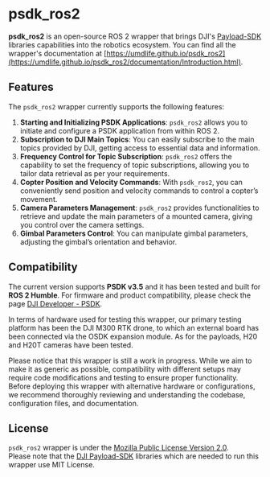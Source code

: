 # psdk_ros2

**psdk_ros2** is an open-source ROS 2 wrapper that brings DJI's [Payload-SDK](https://github.com/dji-sdk/Payload-SDK) libraries capabilities into the robotics ecosystem. 
You can find all the wrapper's documentation at [https://umdlife.github.io/psdk_ros2](https://umdlife.github.io/psdk_ros2/documentation/Introduction.html).
## Features 

The `psdk_ros2` wrapper currently supports the following features:

1. **Starting and Initializing PSDK Applications**: `psdk_ros2` allows you to initiate and configure a PSDK application from within ROS 2.
2. **Subscription to DJI Main Topics**: You can easily subscribe to the main topics provided by DJI, getting access to essential data and information.
3. **Frequency Control for Topic Subscription**: `psdk_ros2` offers the capability to set the frequency of topic subscriptions, allowing you to tailor data retrieval as per your requirements.
4. **Copter Position and Velocity Commands**: With `psdk_ros2`, you can conveniently send position and velocity commands to control a copter’s movement.
5. **Camera Parameters Management**: `psdk_ros2` provides functionalities to retrieve and update the main parameters of a mounted camera, giving you control over the camera settings.
6. **Gimbal Parameters Control**: You can manipulate gimbal parameters, adjusting the gimbal’s orientation and behavior.

## Compatibility 

The current version supports **PSDK v3.5** and it has been tested and built for **ROS 2 Humble**. For firmware and product compatibility, please check the page [DJI Developer - PSDK](https://developer.dji.com/doc/payload-sdk-tutorial/en/). 

In terms of hardware used for testing this wrapper, our primary testing platform has been the DJI M300 RTK drone, to which an external board has been connected via the OSDK expansion module. As for the payloads, H20 and H20T cameras have been tested. 

Please notice that this wrapper is still a work in progress. While we aim to make it as generic as possible, compatibility with different setups may require code modifications and testing to ensure proper functionality. Before deploying this wrapper with alternative hardware or configurations, we recommend thoroughly reviewing and understanding the codebase, configuration files, and documentation. 


## License

`psdk_ros2` wrapper is under the [Mozilla Public License Version 2.0](https://github.com/umdlife/psdk_ros2/blob/main/LICENSE.md). \
Please note that the [DJI Payload-SDK](https://github.com/dji-sdk/Payload-SDK) libraries which are needed to run this wrapper use MIT License. 
